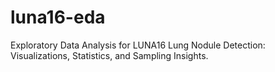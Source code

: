 # luna16-eda
Exploratory Data Analysis for LUNA16 Lung Nodule Detection: Visualizations, Statistics, and Sampling Insights.
